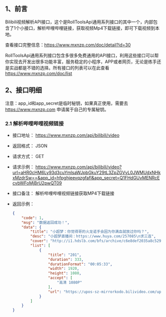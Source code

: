 ## 1、前言

Bilibili视频解析API接口，这个是RollToolsApi通用系列接口的其中一个，内部包含了1个小接口，解析哔哩哔哩链接，获取视频Mp4下载链接，即可下载视频到本地。

查看接口完整信息：https://www.mxnzp.com/doc/detail?id=30

RollToolsApi通用系列接口包含多很多免费通用的API接口，利用这些接口可以帮你实现去开发出很多功能丰富，服务稳定的小程序，APP或者网页，无论是练手还是实战都是不错的选择。所有接口的列表可以在此查看 https://www.mxnzp.com/doc/list

## 2、接口明细

注意：app_id和app_secret是临时秘钥，如果真正使用，需要去 https://www.mxnzp.com 申请属于自己的专属秘钥。

### 2.1 解析哔哩哔哩视频链接

- 接口地址： https://www.mxnzp.com/api/bilibili/video

- 返回格式： JSON

- 请求方式： GET

- 请求示例： https://www.mxnzp.com/api/bilibili/video?url=aHR0cHM6Ly93d3cuYmlsaWJpbGkuY29tL3ZpZGVvL0JWMUdxNHkxMzdrSw==&app_id=hfpghjeevqzgfafl&app_secret=Q1FHdGUvMENRcEcvbWFoMjBrU2pwQT09

- 接口备注： 解析哔哩哔哩视频链接获取MP4下载链接

- 返回示例：

  ```json
  {
      "code": 1,
      "msg": "数据返回成功！",
      "data": {
          "title": "小超梦：你觉得哥的火龙诺手会因为你满血就放过你吗？",
          "desc": "小超梦直播间：https://www.huya.com/257085\n求三连",
          "cover": "http://i1.hdslb.com/bfs/archive/c6e8def2035a8c52969e94afd3acbb289933afb7.jpg",
          "list": [
              {
                  "title": "201",
                  "duration": 333,
                  "durationFormat": "00:05:33",
                  "width": 1920,
                  "height": 1080,
                  "accept": [
                      "高清 1080P"
                  ],
                  "url": "https://upos-sz-mirrorkodo.bilivideo.com/upgcxcode/46/41/439354146/439354146-1-208.mp4?e=ig8euxZM2rNcNbhjnWdVhwdlhzTHhwdVhoNvNC8BqJIzNbfq9rVEuxTEnE8L5F6VnEsSTx0vkX8fqJeYTj_lta53NCM=&uipk=5&nbs=1&deadline=1636644051&gen=playurlv2&os=kodobv&oi=837344524&trid=05332e5cdbe9487f8e2ba071110dbc07T&platform=html5&upsig=de7a47b59909e092b1d56e80b7f3017b&uparams=e,uipk,nbs,deadline,gen,os,oi,trid,platform&mid=0&bvc=vod&nettype=0&bw=369013&orderid=0,1&logo=80000000"
              }
          ]
      }
  }
  ```
